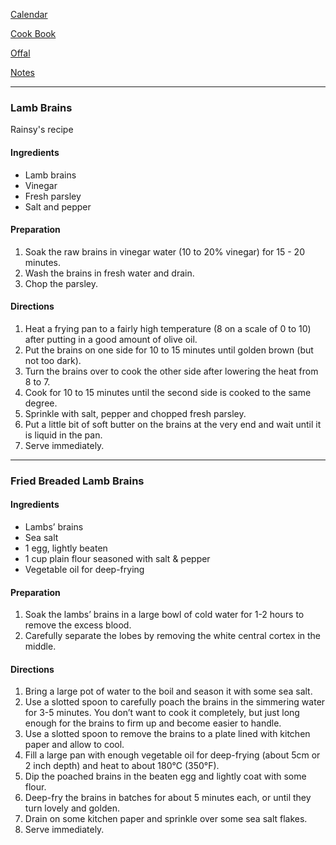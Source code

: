 [Calendar](https://github.com/vmsmith/EDT/blob/master/calendar.md)   

[Cook Book](https://github.com/vmsmith/CookBook/blob/master/README.md)   

[Offal](https://github.com/vmsmith/CookBook/blob/master/offal.md)   

[Notes](https://github.com/vmsmith/CookBook/blob/master/notes.md)   

-----   

### Lamb Brains   

Rainsy's recipe   

#### Ingredients   
* Lamb brains   
* Vinegar   
* Fresh parsley   
* Salt and pepper

#### Preparation   
1. Soak the raw brains in vinegar water (10 to 20% vinegar) for 15 - 20 minutes.   
2. Wash the brains in fresh water and drain.
3. Chop the parsley.  

#### Directions   
1. Heat a frying pan to a fairly high temperature (8 on a scale of 0 to 10) after putting in a good amount of olive oil. 
2. Put the brains on one side for 10 to 15 minutes until golden brown (but not too dark).
3. Turn the brains over to cook the other side after lowering the heat from 8 to 7.
4. Cook for 10 to 15 minutes until the second side is cooked to the same degree.
5. Sprinkle with salt, pepper and chopped fresh parsley.
6. Put a little bit of soft butter on the brains at the very end and wait until it is liquid in the pan.
7. Serve immediately.

-----   

### Fried Breaded Lamb Brains   

#### Ingredients   
* Lambs’ brains   
* Sea salt    
* 1 egg, lightly beaten    
* 1 cup plain flour seasoned with salt & pepper    
* Vegetable oil for deep-frying    

#### Preparation   
1. Soak the lambs’ brains in a large bowl of cold water for 1-2 hours to remove the excess blood.   
2. Carefully separate the lobes by removing the white central cortex in the middle.


#### Directions   
1. Bring a large pot of water to the boil and season it with some sea salt.
2. Use a slotted spoon to carefully poach the brains in the simmering water for 3-5 minutes. You don’t want to cook it completely, but just long enough for the brains to firm up and become easier to handle.   
3. Use a slotted spoon to remove the brains to a plate lined with kitchen paper and allow to cool.   
4. Fill a large pan with enough vegetable oil for deep-frying (about 5cm or 2 inch depth) and heat to about 180°C (350°F).   
5. Dip the poached brains in the beaten egg and lightly coat with some flour.    
6. Deep-fry the brains in batches for about 5 minutes each, or until they turn lovely and golden.   
7. Drain on some kitchen paper and sprinkle over some sea salt flakes.   
8. Serve immediately.   
